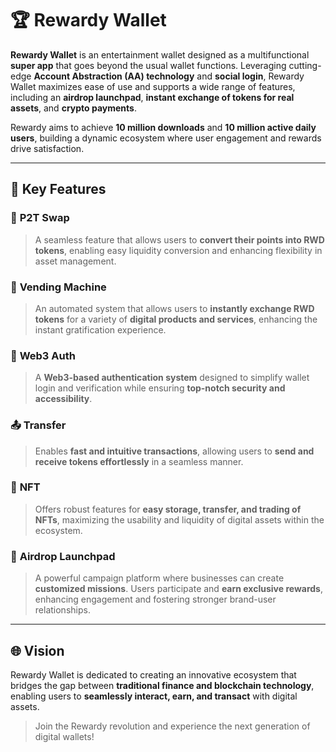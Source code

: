 # 🏆 Rewardy Wallet

**Rewardy Wallet** is an entertainment wallet designed as a multifunctional **super app** that goes beyond the usual wallet functions. Leveraging cutting-edge **Account Abstraction (AA) technology** and **social login**, Rewardy Wallet maximizes ease of use and supports a wide range of features, including an **airdrop launchpad**, **instant exchange of tokens for real assets**, and **crypto payments**.

Rewardy aims to achieve **10 million downloads** and **10 million active daily users**, building a dynamic ecosystem where user engagement and rewards drive satisfaction.

---

## 🚀 Key Features

### 🔄 **P2T Swap**
> A seamless feature that allows users to **convert their points into RWD tokens**, enabling easy liquidity conversion and enhancing flexibility in asset management.

### 🛒 **Vending Machine**
> An automated system that allows users to **instantly exchange RWD tokens** for a variety of **digital products and services**, enhancing the instant gratification experience.

### 🔐 **Web3 Auth**
> A **Web3-based authentication system** designed to simplify wallet login and verification while ensuring **top-notch security and accessibility**.

### 📤 **Transfer**
> Enables **fast and intuitive transactions**, allowing users to **send and receive tokens effortlessly** in a seamless manner.

### 🎨 **NFT**
> Offers robust features for **easy storage, transfer, and trading of NFTs**, maximizing the usability and liquidity of digital assets within the ecosystem.

### 🎯 **Airdrop Launchpad**
> A powerful campaign platform where businesses can create **customized missions**. Users participate and **earn exclusive rewards**, enhancing engagement and fostering stronger brand-user relationships.

---

## 🌐 Vision
Rewardy Wallet is dedicated to creating an innovative ecosystem that bridges the gap between **traditional finance and blockchain technology**, enabling users to **seamlessly interact, earn, and transact** with digital assets.

> Join the Rewardy revolution and experience the next generation of digital wallets!

